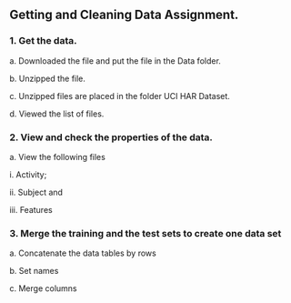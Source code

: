 ## Getting and Cleaning Data Assignment.

### 1. Get the data.
a. Downloaded the file and put the file in the Data folder.

b. Unzipped the file.

c. Unzipped files are placed in the folder UCI HAR Dataset.

d. Viewed the list of files.

### 2. View and check the properties of the data.

a. View the following files

i. Activity;

ii. Subject and

iii. Features

### 3. Merge the training and the test sets to create one data set

a. Concatenate the data tables by rows

b. Set names

c. Merge columns
